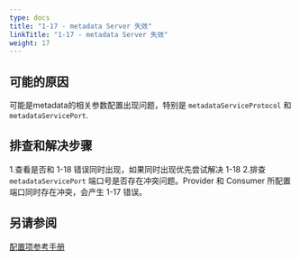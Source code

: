 ```yaml
---
type: docs
title: "1-17 - metadata Server 失效"
linkTitle: "1-17 - metadata Server 失效"
weight: 17
---
```


## 可能的原因
可能是metadata的相关参数配置出现问题，特别是 `metadataServiceProtocol` 和 `metadataServicePort`.

## 排查和解决步骤
1.查看是否和 1-18 错误同时出现，如果同时出现优先尝试解决 1-18
2.排查 `metadataServicePort` 端口号是否存在冲突问题。Provider 和 Consumer 所配置端口同时存在冲突，会产生 1-17 错误。

## 另请参阅
[配置项参考手册](../../../reference-manual/config/properties)

<p style="margin-top: 3rem;"> </p>
